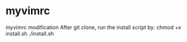 # myvimrc
myvimrc modification
  After git clone, run the install script by:
  chmod +x install.sh
  ./install.sh
